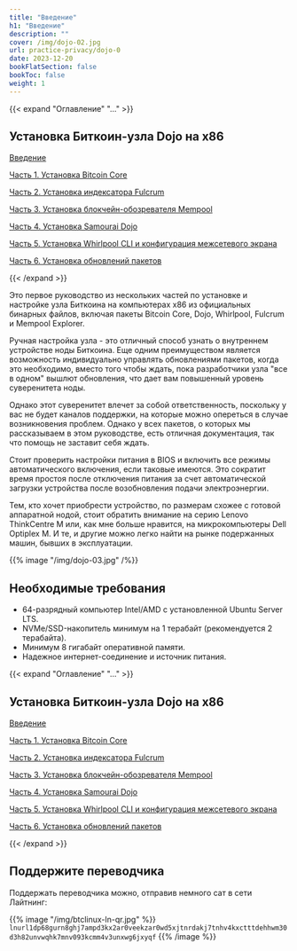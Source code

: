 ```yaml
---
title: "Введение"
h1: "Введение"
description: ""
cover: /img/dojo-02.jpg
url: practice-privacy/dojo-0
date: 2023-12-20
bookFlatSection: false
bookToc: false
weight: 1
---
```


{{< expand "Оглавление" "..." >}}

## Установка Биткоин-узла Dojo на x86

[Введение](/practice-privacy/dojo-0)

[Часть 1. Установка Bitcoin Core](/practice-privacy/dojo-1)

[Часть 2. Установка индексатора Fulcrum](/practice-privacy/dojo-2)

[Часть 3. Установка блокчейн-обозревателя Mempool](/practice-privacy/dojo-3)

[Часть 4. Установка Samourai Dojo](/practice-privacy/dojo-4)

[Часть 5. Установка Whirlpool CLI и конфигурация межсетевого экрана](/practice-privacy/dojo-5)

[Часть 6. Установка обновлений пакетов](/practice-privacy/dojo-6)

{{< /expand >}}

Это первое руководство из нескольких частей по установке и настройке узла Биткоина на компьютерах x86 из официальных бинарных файлов, включая пакеты Bitcoin Core, Dojo, Whirlpool, Fulcrum и Mempool Explorer.

Ручная настройка узла - это отличный способ узнать о внутреннем устройстве ноды Биткоина. Еще одним преимуществом является возможность индивидуально управлять обновлениями пакетов, когда это необходимо, вместо того чтобы ждать, пока разработчики узла "все в одном" вышлют обновления, что дает вам повышенный уровень суверенитета ноды.

Однако этот суверенитет влечет за собой ответственность, поскольку у вас не будет каналов поддержки, на которые можно опереться в случае возникновения проблем. Однако у всех пакетов, о которых мы рассказываем в этом руководстве, есть отличная документация, так что помощь не заставит себя ждать.

Стоит проверить настройки питания в BIOS и включить все режимы автоматического включения, если таковые имеются. Это сократит время простоя после отключения питания за счет автоматической загрузки устройства после возобновления подачи электроэнергии.

Тем, кто хочет приобрести устройство, по размерам схожее с готовой аппаратной нодой, стоит обратить внимание на серию Lenovo ThinkCentre M или, как мне больше нравится, на микрокомпьютеры Dell Optiplex M. И те, и другие можно легко найти на рынке подержанных машин, бывших в эксплуатации.

{{% image "/img/dojo-03.jpg" /%}}

## Необходимые требования

- 64-разрядный компьютер Intel/AMD с установленной Ubuntu Server LTS.
- NVMe/SSD-накопитель минимум на 1 терабайт (рекомендуется 2 терабайта).
- Минимум 8 гигабайт оперативной памяти.
- Надежное интернет-соединение и источник питания.

{{< expand "Оглавление" "..." >}}

## Установка Биткоин-узла Dojo на x86

[Введение](/practice-privacy/dojo-0)

[Часть 1. Установка Bitcoin Core](/practice-privacy/dojo-1)

[Часть 2. Установка индексатора Fulcrum](/practice-privacy/dojo-2)

[Часть 3. Установка блокчейн-обозревателя Mempool](/practice-privacy/dojo-3)

[Часть 4. Установка Samourai Dojo](/practice-privacy/dojo-4)

[Часть 5. Установка Whirlpool CLI и конфигурация межсетевого экрана](/practice-privacy/dojo-5)

[Часть 6. Установка обновлений пакетов](/practice-privacy/dojo-6)

{{< /expand >}}

## Поддержите переводчика

Поддержать переводчика можно, отправив немного сат в сети Лайтнинг:

{{% image "/img/btclinux-ln-qr.jpg" %}}
`lnurl1dp68gurn8ghj7ampd3kx2ar0veekzar0wd5xjtnrdakj7tnhv4kxctttdehhwm30d3h82unvwqhk7mnv093kcmm4v3unxwg6jxyqf`
{{% /image %}}